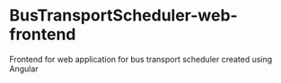 # BusTransportScheduler-web-frontend
Frontend for web application for bus transport scheduler created using Angular

